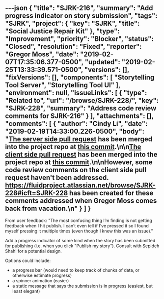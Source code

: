 ---json
{
  "title": "SJRK-216",
  "summary": "Add progress indicator on story submission",
  "tags": "SJRK",
  "project": {
    "key": "SJRK",
    "title": "Social Justice Repair Kit"
  },
  "type": "Improvement",
  "priority": "Blocker",
  "status": "Closed",
  "resolution": "Fixed",
  "reporter": "Gregor Moss",
  "date": "2019-02-07T17:35:06.377-0500",
  "updated": "2019-02-25T13:33:39.571-0500",
  "versions": [],
  "fixVersions": [],
  "components": [
    "Storytelling Tool Server",
    "Storytelling Tool UI"
  ],
  "environment": null,
  "issueLinks": [
    {
      "type": "Related to",
      "url": "/browse/SJRK-228/",
      "key": "SJRK-228",
      "summary": "Address code review comments for SJRK-216"
    }
  ],
  "attachments": [],
  "comments": [
    {
      "author": "Cindy Li",
      "date": "2019-02-19T14:33:00.226-0500",
      "body": "[The server side pull request](https://github.com/fluid-project/sjrk-story-telling-server/pull/14) has been merged into the project repo at [this commit](https://github.com/fluid-project/sjrk-story-telling-server/commit/c0543b572b7c1ddbc8953abd90556dcbb880f4d0).\n\n[The client side pull request](https://github.com/fluid-project/sjrk-story-telling/pull/16) has been merged into the project repo at [this commit](https://github.com/cindyli/sjrk-story-telling/commit/0a595a6bc6b44dd86a391858eee109bb0d277d6f).\n\nHowever, some code review comments on the client side pull request haven't been addressed. <https://fluidproject.atlassian.net/browse/SJRK-228#icft=SJRK-228> has been created for these comments addressed when Gregor Moss comes back from vacation.\n"
    }
  ]
}
---
From user feedback: "The most confusing thing I’m finding is not getting feedback when I hit publish. I can’t even tell if I’ve pressed it so I found myself pressing it multiple times (even though I knew this was an issue)."

Add a progress indicator of some kind when the story has been submitted for publishing (i.e. when you click "Publish my story"). Consult with Sepideh Shahi for a potential design.

Options could include:

* a progress bar (would need to keep track of chunks of data, or otherwise estimate progress)
* a spinner animation (easier)
* a static message that says the submission is in progress (easiest, but least elegant)

        